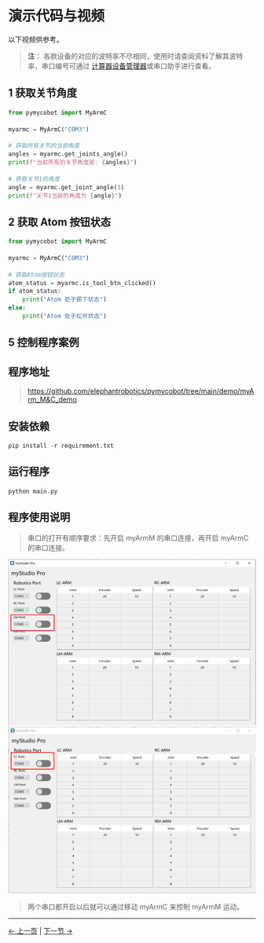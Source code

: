 # 演示代码与视频

以下视频供参考。

> **注：** 各款设备的对应的波特率不尽相同，使用时请查阅资料了解其波特率，串口编号可通过 [计算器设备管理器](https://docs.elephantrobotics.com/docs/gitbook-en/4-BasicApplication/4.1-myStudio/4.1.1-myStudio_download_driverinstalled.html#4113-how-to-distinguish-between-cp210x-chip-and-cp34x-chip)或串口助手进行查看。

## 1 获取关节角度

```python
from pymycobot import MyArmC

myarmc = MyArmC("COM3")

# 获取所有关节的当前角度
angles = myarmc.get_joints_angle()
print(f"当前所有的关节角度是: {angles}")

# 获取关节1的角度
angle = myarmc.get_joint_angle(1)
print(f"关节1当前的角度为 {angle}")
```

## 2 获取 Atom 按钮状态

```python
from pymycobot import MyArmC

myarmc = MyArmC("COM3")

# 获取Atom按钮状态
atom_status = myarmc.is_tool_btn_clicked()
if atom_status:
    print("Atom 处于摁下状态")
else:
    print("Atom 处于松开状态")

```

## 5 控制程序案例

## 程序地址
> https://github.com/elephantrobotics/pymycobot/tree/main/demo/myArm_M&C_demo

## 安装依赖

```shell
pip install -r requirement.txt
```

## 运行程序

```shell
python main.py
```

## 程序使用说明

> 串口的打开有顺序要求：先开启 myArmM 的串口连接，再开启 myArmC 的串口连接。

<img src="../../../resources/4-FunctionsAndApplications/6-SDKDevelopment/5.1 -BasedOnPythonDevelopmentAndUse/6_example/app_1.png" alt="7.1.1-7" style="zoom: 50%;" />

<img src="../../../resources/4-FunctionsAndApplications/6-SDKDevelopment/5.1 -BasedOnPythonDevelopmentAndUse/6_example/app_2.png" alt="7.1.1-1" style="zoom: 50%;" />

> 两个串口都开启以后就可以通过移动 myArmC 来控制 myArmM 运动。

---

[← 上一页](5_Handle_control.md) | [下一节 →](../5.4-DevelopmentBasedOnCommunicationProtocolPackage/5.4.1-CommunicationDoc.md)
